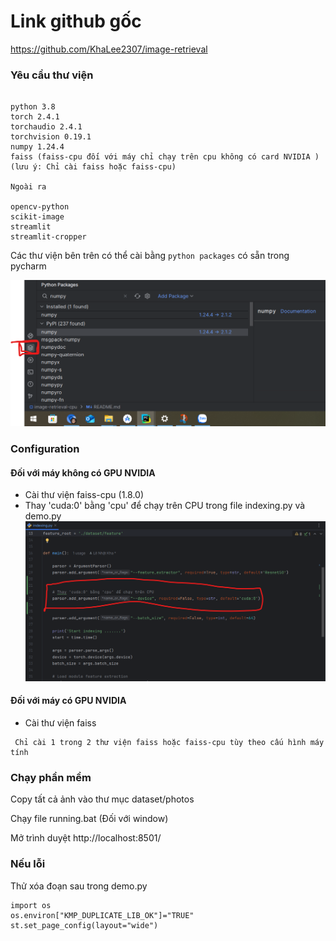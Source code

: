# Link github gốc

https://github.com/KhaLee2307/image-retrieval


### Yêu cầu thư viện

```

python 3.8
torch 2.4.1
torchaudio 2.4.1
torchvision 0.19.1
numpy 1.24.4
faiss (faiss-cpu đối với máy chỉ chạy trên cpu không có card NVIDIA )
(lưu ý: Chỉ cài faiss hoặc faiss-cpu)

Ngoài ra 

opencv-python
scikit-image
streamlit
streamlit-cropper

```

Các thư viện bên trên có thể cài bằng ``` python packages ``` có sẵn trong pycharm

![img.png](img.png)

### Configuration

#### Đối với máy không có GPU NVIDIA

- Cài thư viện faiss-cpu (1.8.0)
- Thay 'cuda:0' bằng 'cpu' để chạy trên CPU trong file indexing.py và demo.py
![img_1.png](img_1.png)

#### Đối với máy có GPU NVIDIA
- Cài thư viện faiss 

```
 Chỉ cài 1 trong 2 thư viện faiss hoặc faiss-cpu tùy theo cấu hình máy tính
```

### Chạy phần mềm 
Copy tất cả ảnh vào thư mục dataset/photos

Chạy file running.bat (Đối với window)

Mở trình duyệt
http://localhost:8501/


### Nếu lỗi

Thử xóa đoạn sau trong demo.py
```angular2html
import os
os.environ["KMP_DUPLICATE_LIB_OK"]="TRUE"
st.set_page_config(layout="wide")
```

